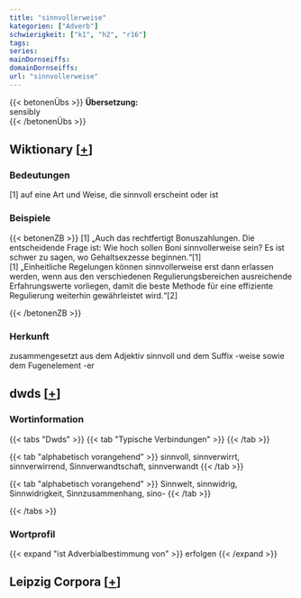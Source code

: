 ```yaml
---
title: "sinnvollerweise"
kategorien: ["Adverb"]
schwierigkeit: ["k1", "h2", "r16"]
tags:
series:
mainDornseiffs:
domainDornseiffs:
url: "sinnvollerweise"
---
```


{{< betonenÜbs >}}
**Übersetzung:**  
sensibly  
{{< /betonenÜbs >}}

## Wiktionary [[+](https://de.wiktionary.org/wiki/sinnvollerweise)]

### Bedeutungen
[1] auf eine Art und Weise, die sinnvoll erscheint oder ist  

### Beispiele
{{< betonenZB >}}
[1] „Auch das rechtfertigt Bonuszahlungen. Die entscheidende Frage ist: Wie hoch sollen Boni sinnvollerweise sein? Es ist schwer zu sagen, wo Gehaltsexzesse beginnen.“[1]  
[1] „Einheitliche Regelungen können sinnvollerweise erst dann erlassen werden, wenn aus den verschiedenen Regulierungsbereichen ausreichende Erfahrungswerte vorliegen, damit die beste Methode für eine effiziente Regulierung weiterhin gewährleistet wird.“[2]  

{{< /betonenZB >}}
### Herkunft
zusammengesetzt aus dem Adjektiv sinnvoll und dem Suffix -weise sowie dem Fugenelement -er  



## dwds [[+](https://www.dwds.de/wb/sinnvollerweise)]

### Wortinformation
{{< tabs "Dwds" >}}
{{< tab "Typische Verbindungen" >}}
{{< /tab >}}

{{< tab "alphabetisch vorangehend" >}}
sinnvoll, sinnverwirrt, sinnverwirrend, Sinnverwandtschaft, sinnverwandt
{{< /tab >}}

{{< tab "alphabetisch vorangehend" >}}
Sinnwelt, sinnwidrig, Sinnwidrigkeit, Sinnzusammenhang, sino-
{{< /tab >}}

{{< /tabs >}}

### Wortprofil
{{< expand "ist Adverbialbestimmung von" >}} erfolgen {{< /expand >}}

## Leipzig Corpora [[+](https://corpora.uni-leipzig.de/en/res?word=sinnvollerweise&corpusId=deu_newscrawl-public_2018)]

